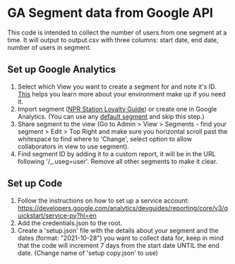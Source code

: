# GA Segment data from Google API

This code is intended to collect the number of users from one segment at a time. It will output to output.csv with three columns: start date, end date, number of users in segment.

## Set up Google Analytics

1. Select which View you want to create a segment for and note it's ID. [This](https://ga-dev-tools.web.app/account-explorer/) helps you learn more about your environment make up if you need it.
1. Import segment ([NPR Station Loyalty Guide](https://docs.google.com/document/d/1ddHJrjkSb1nRaPzlrnBjvt2AkIt5R5Np_YeazT9JP7Q/edit)) or create one in Google Analytics. (You can use any [default segment](https://stuifbergen.com/2018/02/google-analytics-api-built-in-segments-the-complete-list/) and skip this step.)
1. Share segment to the view (Go to Admin > View > Segments - find your segment > Edit > Top Right and make sure you horizontal scroll past the whitespace to find where to 'Change', select option to allow collaborators in view to use segment).
1. Find segment ID by adding it to a custom report, it will be in the URL following '/\_.useg=user'. Remove all other segments to make it clear.

## Set up Code

1. Follow the instructions on how to set up a service account: https://developers.google.com/analytics/devguides/reporting/core/v3/quickstart/service-py?hl=en
1. Add the credentials.json to the root.
1. Create a 'setup.json' file with the details about your segment and the dates (format: "2021-10-28") you want to collect data for, keep in mind that the code will increment 7 days from the start date UNTIL the end date. (Change name of 'setup copy.json' to use)
